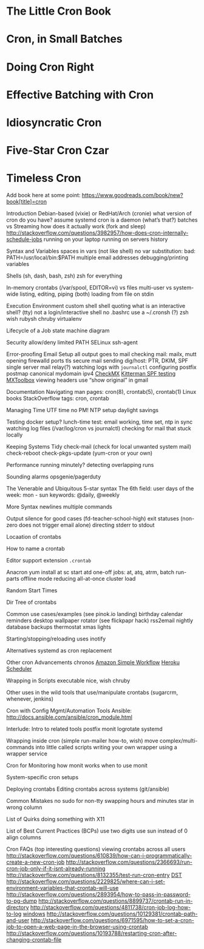 # The Little Cron Book
# Cron, in Small Batches
# Doing Cron Right
# Effective Batching with Cron
# Idiosyncratic Cron
# Five-Star Cron Czar
# Timeless Cron

Add book here at some point:
https://www.goodreads.com/book/new?book[title]=cron

Introduction
  Debian-based (vixie) or RedHat/Arch (cronie)
  what version of cron do you have?
  assume systemd
  cron is a daemon (what’s that?)
  batches vs Streaming
  how does it actually work (fork and sleep)
  http://stackoverflow.com/questions/3982957/how-does-cron-internally-schedule-jobs
  running on your laptop
  running on servers
  history

Syntax and Variables
  spaces in vars (not like shell)
  no var substitution: bad: PATH=/usr/local/bin:$PATH
  multiple email addresses
  debugging/printing variables

Shells (sh, dash, bash, zsh)
  zsh for everything

In-memory crontabs (/var/spool, EDITOR=vi) vs files
  multi-user vs system-wide
  listing, editing, piping (both)
  loading from file on stdin

Execution Environment
  custom shell
  shell quoting
  what is an interactive shell? (tty)
  not a login/interactive shell
  no .bashrc
  use a ~/.cronsh (?)
  zsh
  wish
  rubysh
  chruby
  virtualenv

Lifecycle of a Job
  state machine diagram

Security
  allow/deny
  limited PATH
  SELinux
  ssh-agent

Error-proofing Email Setup
  all output goes to mail
  checking mail: mailx, mutt
  opening firewalld ports
  tls secure mail sending
  dig/host: PTR, DKIM, SPF
  single server mail relay(?)
  watching logs with `journalctl`
  configuring postfix
    postmap canonical
    mydomain
    ipv4
  [CheckMX](https://toolbox.googleapps.com/apps/checkmx/check?from=support.google.com&origin=checkmx-widget&domain=)
  [Kitterman SPF testing](http://www.kitterman.com/spf/validate.html?)
  [MXToolbox](http://mxtoolbox.com/SuperTool.aspx)
  viewing headers
    use “show original” in gmail

Documentation
  Navigating man pages: cron(8), crontab(5), crontab(1)
  Linux books
  StackOverflow tags: cron, crontab

Managing Time
  UTF time
  no PM!
  NTP setup
  daylight savings

Testing
  docker setup?
  lunch-time test: email working, time set, ntp in sync
  watching log files (/var/log/cron vs journalctl)
  checking for mail that stuck locally

Keeping Systems Tidy
  check-mail (check for local unwanted system mail)
  check-reboot
  check-pkgs-update (yum-cron or your own)

Performance
  running minutely?
  detecting overlapping runs

Sounding alarms
  opsgenie/pagerduty

The Venerable and Ubiquitous 5-star syntax
  The 6th field: user
  days of the week: mon - sun
  keywords: @daily, @weekly

More Syntax
  newlines
  multiple commands

Output
  silence for good cases (fd-teacher-school-high)
  exit statuses (non-zero does not trigger email alone)
  directing stderr to stdout

Locaation of crontabs

How to name a crontab

Editor support
  extension `.crontab`

Anacron
  yum install at
  sc start atd
  one-off jobs: at, atq, atrm, batch
  run-parts
  offline mode
  reducing all-at-once cluster load

Random Start Times

Dir Tree of crontabs

Common use cases/examples (see pinok.io landing)
  birthday calendar
  reminders
  desktop wallpaper rotator (see flickpapr hack)
  rss2email
  nightly database backups
  thermostat
  xmas lights

Starting/stopping/reloading
  uses inotify

Alternatives
  systemd as cron replacement

Other cron Advancements
  chronos
  [Amazon Simple Workflow](https://www.youtube.com/watch?v=3PsY7_ttcKk&feature=youtu.be)
  [Heroku Scheduler](https://devcenter.heroku.com/articles/scheduler)

Wrapping in Scripts
  executable
  nice, wish
  chruby

Other uses in the wild
  tools that use/manipulate crontabs (sugarcrm, whenever, jenkins)

Cron with Config Mgmt/Automation Tools
  Ansible: http://docs.ansible.com/ansible/cron_module.html

Interlude: Intro to related tools
  postfix
  monit
  logrotate
  systemd

Wrapping inside cron (simple run-mailer how-to, wish)
  move complex/multi-commands into little called scripts
  writing your own wrapper
  using a wrapper service

Cron for Monitoring
  how monit works
  when to use monit

System-specific cron setups

Deploying crontabs
  Editing crontabs across systems (git/ansible)

Common Mistakes
  no sudo for non-tty
  swapping hours and minutes
  star in wrong column

List of Quirks
  doing something with X11

List of Best Current Practices (BCPs)
  use two digits
  use sun instead of 0
  align columns

Cron FAQs (top interesting questions)
  viewing crontabs across all users
  http://stackoverflow.com/questions/610839/how-can-i-programmatically-create-a-new-cron-job
  http://stackoverflow.com/questions/2366693/run-cron-job-only-if-it-isnt-already-running
  http://stackoverflow.com/questions/8132355/test-run-cron-entry
  [DST](http://stackoverflow.com/questions/13195999/daylight-savings-and-cron)
  http://stackoverflow.com/questions/2229825/where-can-i-set-environment-variables-that-crontab-will-use
  http://stackoverflow.com/questions/2893954/how-to-pass-in-password-to-pg-dump
  http://stackoverflow.com/questions/8899737/crontab-run-in-directory
  http://stackoverflow.com/questions/4811738/cron-job-log-how-to-log
  [windows](http://stackoverflow.com/questions/707184/how-do-you-run-a-crontab-in-cygwin-on-windows)
  http://stackoverflow.com/questions/10129381/crontab-path-and-user
  http://stackoverflow.com/questions/6971595/how-to-set-a-cron-job-to-open-a-web-page-in-the-browser-using-crontab
  http://stackoverflow.com/questions/10193788/restarting-cron-after-changing-crontab-file
